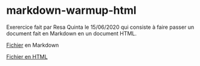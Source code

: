 # markdown-warmup-html

Exerercice fait par Resa Quinta le 15/06/2020 qui consiste à faire passer un document fait en Markdown en un document HTML.

[Fichier](https://github.com/ResDev27/exercise-markdown/blob/master/markdown.md) en Markdown 

[Fichier en HTML](./index.html)